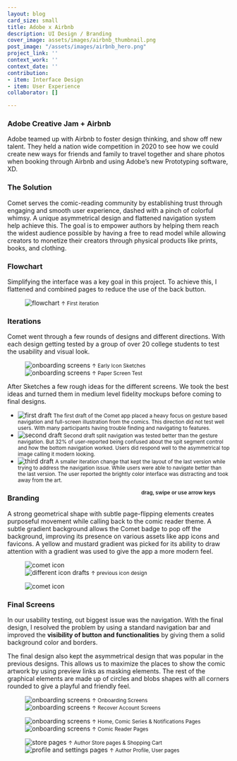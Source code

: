 ```yaml
---
layout: blog
card_size: small
title: Adobe x Airbnb
description: UI Design / Branding
cover_image: assets/images/airbnb_thumbnail.png
post_image: "/assets/images/airbnb_hero.png"
project_link: ''
context_work: ''
context_date: ''
contribution:
- item: Interface Design
- item: User Experience
collaborator: []

---
```

### Adobe Creative Jam + Airbnb

Adobe teamed up with Airbnb to foster design thinking, and show off new talent. They held a nation wide competition in 2020 to see how we could create new ways for friends and family to travel together and share photos when booking through Airbnb and using Adobe’s new Prototyping software, XD.

### The Solution

Comet serves the comic-reading community by establishing trust through engaging and smooth user experience, dashed with a pinch of colorful whimsy. A unique asymmetrical design and flattened navigation system help achieve this. The goal is to empower authors by helping them reach the widest audience possible by having a free to read model while allowing creators to monetize their creators through physical products like prints, books, and clothing.

### Flowchart

Simplifying the interface was a key goal in this project. To achieve this, I flattened and combined pages to reduce the use of the back button.

<figure> <img src="/assets/images/airbnb_before.png" alt="flowchart"> <small>↑ First iteration</small> </figure>

### Iterations

Comet went through a few rounds of designs and different directions. With each design getting tested by a group of over 20 college students to test the usability and visual look.

<figure class="flexImages"> <div> <img src="/assets/images/bc_phone1.png" alt="onboarding screens"> <small>↑ Early Icon Sketches</small> </div> <div> <img src="/assets/images/bc_phone1.png" alt="onboarding screens"> <small>↑ Paper Screen Test</small> </div> </figure>

After Sketches a few rough ideas for the different screens. We took the best ideas and turned them in medium level fidelity mockups before coming to final designs.

<div class="glide spaceTop-xl"> <div class="glide__track" data-glide-el="track"> <ul class="glide__slides"> <li class="glide__slide"> <img src="/assets/images/bc_phone1.png" alt="first draft"> <small>The first draft of the Comet app placed a heavy focus on gesture based navigation and full-screen illustration from the comics. This direction did not test well users. With many participants having trouble finding and navigating to features.</small> </li> <li class="glide__slide"> <img src="/assets/images/bc_phone1.png" alt="second draft"> <small>Second draft split navigation was tested better than the gesture navigation. But 32% of user-reported being confused about the spit segment control and how the bottom navigation worked. Users did respond well to the asymmetrical top image calling it modern looking.</small> </li> <li class="glide__slide"> <img src="/assets/images/bc_phone1.png" alt="third draft"> <small>A smaller iteration change that kept the layout of the last version while trying to address the navigation issue. While users were able to navigate better than the last version. The user reported the brightly color interface was distracting and took away from the art.</small> </li> </ul> </div> <small style="text-align: right; color: var(--ink-6); font-weight: 600; float: right; margin-right: 2rem;">drag, swipe or use arrow keys</small> </div>

### Branding

A strong geometrical shape with subtle page-flipping elements creates purposeful movement while calling back to the comic reader theme. A subtle gradient background allows the Comet badge to pop off the background, improving its presence on various assets like app icons and favicons. A yellow and mustard gradient was picked for its ability to draw attention with a gradient was used to give the app a more modern feel.

<figure class="flexImages"> <img src="/assets/images/bc_phone1.png" alt="comet icon"> <div> <img src="/assets/images/bc_phone1.png" alt="different icon drafts"> <small>↑ previous icon design</small> </div> </figure> <figure> <img src="/assets/images/bc_phone1.png" alt="comet icon"> </figure>

### Final Screens

In our usability testing, out biggest issue was the navigation. With the final design, I resolved the problem by using a standard navigation bar and improved the **visibility of button and functionalities** by giving them a solid background color and borders.

The final design also kept the asymmetrical design that was popular in the previous designs. This allows us to maximize the places to show the comic artwork by using preview links as masking elements. The rest of the graphical elements are made up of circles and blobs shapes with all corners rounded to give a playful and friendly feel.

<figure class="flexImages"> <div> <img src="/assets/images/bc_phone1.png" alt="onboarding screens"> <small>↑ Onboarding Screens</small> </div> <div> <img src="/assets/images/bc_phone1.png" alt="onboarding screens"> <small>↑ Recover Account Screens</small> </div> </figure> <figure class="flexImages"> <div> <img src="/assets/images/bc_phone1.png" alt="onboarding screens"> <small>↑ Home, Comic Series & Notifications Pages</small> </div> <div> <img src="/assets/images/bc_phone1.png" alt="onboarding screens"> <small>↑ Comic Reader Pages</small> </div> </figure>

<figure class="flexImages"> <div> <img src="/assets/images/bc_phone1.png" alt="store pages"> <small>↑ Author Store pages & Shopping Cart</small> </div> <div> <img src="/assets/images/bc_phone1.png" alt="profile and settings pages"> <small>↑ Author Profile, User pages</small> </div> </figure>

<!-- ### What we learned

After the release, we interviewed 30+ of our BlueStacks TV users from all over the world. Based on their feedback, most people found it easy to use and it helped newer streamers enter into the game streaming community. The following is a list of suggested improvements from our users:

Customize their stream to make it look more appealing to their viewers Notify streamers when they receive a new follower More detailed stream settings Adjust mic, game, and system volume Option to select which webcam and/or microphone to use

Comet is still in development -->

<script src="{{site.url}}/logic/glide.min.js"></script> <script> var slide = new Glide(".glide", { perView: 2, gap: 24, focusAt: 'center', keyboard: true, rewind: true, bound: true, autoheight: true, bound: 'true', perTouch: 1, touchRatio: 1, focusAt: 'center', peak: { before: 0, after: 0, }, breakpoints: { 600: { gap: 4, peek: { before: 0, after: 48, }, perView: 1, } }, }).mount(); </script>